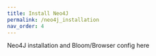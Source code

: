 ```yaml
---
title: Install Neo4J
permalink: /neo4j_installation
nav_order: 4
---
```


Neo4J installation and Bloom/Browser config here